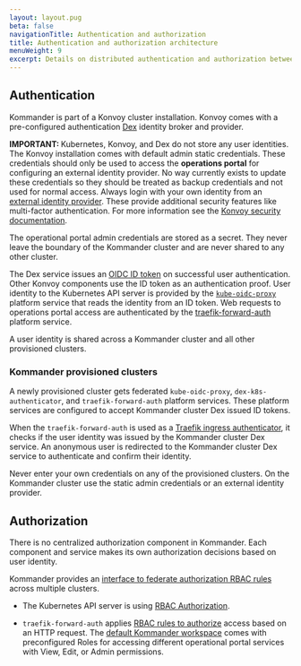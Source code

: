```yaml
---
layout: layout.pug
beta: false
navigationTitle: Authentication and authorization
title: Authentication and authorization architecture
menuWeight: 9
excerpt: Details on distributed authentication and authorization between clusters
---
```


## Authentication

Kommander is part of a Konvoy cluster installation. Konvoy comes with a pre-configured authentication [Dex][dex_service] identity broker and provider.

<p class="message--important"><strong>IMPORTANT: </strong> Kubernetes, Konvoy, and Dex do not store any user identities. The Konvoy installation comes with default admin static credentials. These credentials should only be used to access the <strong>operations portal</strong> for configuring an external identity provider. No way currently exists to update these credentials so they should be treated as backup credentials and not used for normal access. Always login with your own identity from an <a href="../../operations/identity-providers/">external identity provider</a>. These provide additional security features like multi-factor authentication. For more information see the <a href="/dkp/konvoy/1.8/access-authentication/letsencrypt/">Konvoy security documentation</a>.</p>

The operational portal admin credentials are stored as a secret. They never leave the boundary of the Kommander cluster and are never shared to any other cluster.

The Dex service issues an [OIDC ID token][oidc_id_token] on successful user authentication. Other Konvoy components use the ID token as an authentication proof. User identity to the Kubernetes API server is provided by the [`kube-oidc-proxy`][kube_oidc_proxy] platform service that reads the identity from an ID token. Web requests to operations portal access are authenticated by the [traefik-forward-auth][traefik_forward_auth] platform service.

A user identity is shared across a Kommander cluster and all other provisioned clusters.

### Kommander provisioned clusters

A newly provisioned cluster gets federated `kube-oidc-proxy`, `dex-k8s-authenticator`, and `traefik-forward-auth` platform services. These platform services are configured to accept Kommander cluster Dex issued ID tokens.

When the `traefik-forward-auth` is used as a [Traefik ingress authenticator][traefik_ingress], it checks if the user identity was issued by the Kommander cluster Dex service. An anonymous user is redirected to the Kommander cluster Dex service to authenticate and confirm their identity.

Never enter your own credentials on any of the provisioned clusters. On the Kommander cluster use the static admin credentials or an external identity provider.

## Authorization

<!-- vale write-good.ThereIs = NO -->
<!-- vale ttd-light.ThereIs = NO -->
There is no centralized authorization component in Kommander. Each component and service makes its own authorization decisions based on user identity.
<!-- vale write-good.ThereIs = YES -->
<!-- vale ttd-light.ThereIs = YES -->

Kommander provides an [interface to federate authorization RBAC rules][access_control] across multiple clusters.

-   The Kubernetes API server is using [RBAC Authorization][rbac_authz].

-   `traefik-forward-auth` applies [RBAC rules to authorize][portal_auth] access based on an HTTP request. The [default Kommander workspace][workspaces] comes with preconfigured Roles for accessing different operational portal services with View, Edit, or Admin permissions.

[access_control]: ../../operations/access-control/
[dex_service]: https://github.com/dexidp/dex
[kube_oidc_proxy]: https://github.com/jetstack/kube-oidc-proxy
[oidc_id_token]: https://openid.net/specs/openid-connect-core-1_0.html#IDToken
[portal_auth]: /dkp/konvoy/1.8/access-authentication/rbac/#portal-authorization
[rbac_authz]: https://kubernetes.io/docs/reference/access-authn-authz/rbac/
[traefik_forward_auth]: https://github.com/mesosphere/traefik-forward-auth
[traefik_ingress]: https://docs.traefik.io/v1.7/configuration/backends/kubernetes/#annotations
[workspaces]: ../../workspaces/
